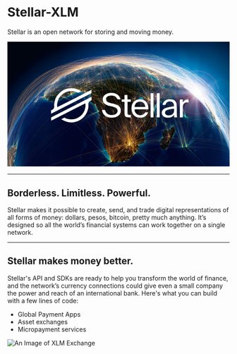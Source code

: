 # Stellar-XLM 
Stellar is an open network for storing and moving money.

![An Image of the XLM currency.](Stellar_XLM.png)


-------------------------------------------------------

## Borderless. Limitless. Powerful.
Stellar makes it possible to create, send, and trade digital representations of all forms of money: dollars, pesos, bitcoin, pretty much anything. It’s designed so all the world’s financial systems can work together on a single network.

-------------------------------------------------------

## Stellar makes money better.
Stellar's API and SDKs are ready to help you transform the world of finance, and the network’s currency connections could give even a small company the power and reach of an international bank. Here's what you can build with a few lines of code:

* Global Payment Apps
* Asset exchanges
* Micropayment services

![An Image of XLM Exchange](Stellar_Exchange.png)
